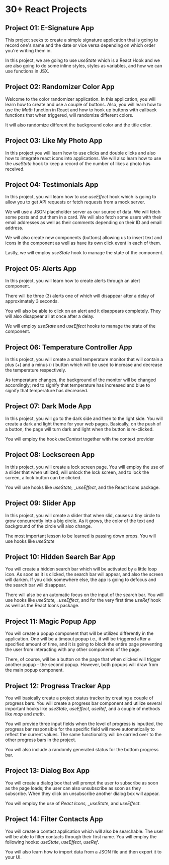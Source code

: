 # 30+ React Projects

## Project 01: E-Signature App

This project seeks to create a simple signature application that is going to record one's name and the date or vice versa depending on which order you're writing them in.

In this project, we are going to use _useState_ which is a React Hook and we are also going to do some inline styles, styles as variables, and how we can use functions in JSX.

## Project 02: Randomizer Color App

Welcome to the color randomizer application. In this application, you will learn how to create and use a couple of buttons. Also, you will learn how to use the _Math_ function in React and how to hook up buttons with callback functions that when triggered, will randomize different colors.

It will also randomize different the background color and the title color.

## Project 03: Like My Photo App

In this project you will learn how to use clicks and double clicks and also how to integrate react icons into applications. We will also learn how to use the _useState_ hook to keep a record of the number of likes a photo has received.

## Project 04: Testimonials App

In this project, you will learn how to use _useEffect_ hook which is going to allow you to get API requests or fetch requests from a mock server.

We will use a JSON placeholder server as our source of data. We will fetch some posts and put them in a card. We will also fetch some users with their email addresses as well as their comments depending on their ID and email address.

We will also create new components (buttons) allowing us to insert text and icons in the component as well as have its own click event in each of them.

Lastly, we will employ _useState_ hook to manage the state of the component.

## Project 05: Alerts App

In this project, you will learn how to create alerts through an alert component.

There will be three (3) alerts one of which will disappear after a delay of approximately 3 seconds.

You will also be able to click on an alert and it disappears completely. They will also disappear all at once after a delay.

We will employ _useState_ and _useEffect_ hooks to manage the state of the component.

## Project 06: Temperature Controller App

In this project, you will create a small temperature monitor that will contain a plus (+) and a minus (-) button which will be used to increase and decrease the temperature respectively.

As temperature changes, the background of the monitor will be changed accordingly; red to signify that temperature has increased and blue to signify that temperature has decreased.

## Project 07: Dark Mode App

In this project, you will go to the dark side and then to the light side. You will create a dark and light theme for your web pages. Basically, on the push of a button, the page will turn dark and light when the button is re-clicked.

You will employ the hook _useContext_ together with the context provider

## Project 08: Lockscreen App

In this project, you will create a lock screen page. You will employ the use of a slider that when utilized, will unlock the lock screen, and to lock the screen, a lock button can be clicked.

You will use hooks like _useState, \_useEffect_, and the React Icons package.

## Project 09: Slider App

In this project, you will create a slider that when slid, causes a tiny circle to grow concurrently into a big circle. As it grows, the color of the text and background of the circle will also change.

The most important lesson to be learned is passing down props. You will use hooks like _useState_

## Project 10: Hidden Search Bar App

You will create a hidden search bar which will be activated by a little loop icon. As soon as it is clicked, the search bar will appear, and also the screen will darken. If you click somewhere else, the app is going to defocus and the search bar will disappear.

There will also be an automatic focus on the input of the search bar. You will use hooks like _useState, \_useEffect_, and for the very first time _useRef_ hook as well as the React Icons package.

## Project 11: Magic Popup App

You will create a popup component that will be utilized differently in the application. One will be a timeout popup i.e., it will be triggered after a specified amount of time, and it is going to block the entire page preventing the user from interacting with any other components of the page.

There, of course, will be a button on the page that when clicked will trigger another popup - the second popup. However, both popups will draw from the main popup component.

## Project 12: Progress Tracker App

You will basically create a project status tracker by creating a couple of progress bars. You will create a progress bar component and utilize several important hooks like _useState_, _useEffect_, _useRef_, and a couple of methods like _map_ and _math_.

You will provide three input fields when the level of progress is inputted, the progress bar responsible for the specific field will move automatically to reflect the current values. The same functionality will be carried over to the other progress bars in the project.

You will also include a randomly generated status for the bottom progress bar.

## Project 13: Dialog Box App

You will create a dialog box that will prompt the user to subscribe as soon as the page loads; the user can also unsubscribe as soon as they subscribe. When they click on unsubscribe another dialog box will appear.

You will employ the use of _React Icons, \_useState_, and _useEffect_.

## Project 14: Filter Contacts App

You will create a contact application which will also be searchable. The user will be able to filter contacts through their first name. You will employ the following hooks: _useState_, _useEffect_, _useRef_.

You will also learn how to import data from a JSON file and then export it to your UI.
